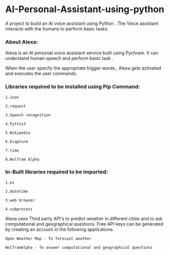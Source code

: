 # AI-Personal-Assistant-using-python

A project to build an AI voice assistant using Python . The Voice assistant interacts with the humans to perform basic tasks.

### About Alexa:

Alexa is an AI personal voice assistant service built using Pychram. It can understand human speech and perform basic task .

When the user specify the appropriate trigger words , Alexa gets activated and executes the user commands.

### Libraries required to be installed using Pip Command:

    1.Json

    2.request

    3.Speech recognition

    4.Pyttsx3

    5.Wikipedia

    6.Ecapture

    7.time

    8.Wolfram Alpha

### In-Built libraries required to be imported:

    1.os

    2.datetime

    3.web browser

    4.subprocess
    

Alexa uses Third party API's to predict weather in different cities and to ask computational and geographical questions. Free API keys can be generated by creating an account in the following applications.

    Open Weather Map - To forecast weather

    WolframAlpha - To answer computational and geographical questions
